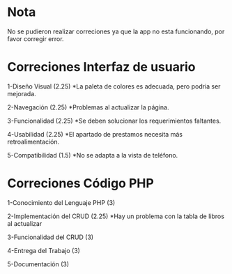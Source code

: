 # Nota
No se pudieron realizar correciones ya que la app no esta funcionando, por favor corregir error. 

# Correciones Interfaz de usuario
1-Diseño Visual (2.25) *La paleta de colores es adecuada, pero podria ser mejorada.

2-Navegación (2.25) *Problemas al actualizar la página.

3-Funcionalidad (2.25) *Se deben solucionar los requerimientos faltantes.

4-Usabilidad (2.25) *El apartado de prestamos necesita más retroalimentación.

5-Compatibilidad (1.5) *No se adapta a la vista de teléfono.

# Correciones Código PHP

1-Conocimiento del Lenguaje PHP (3)

2-Implementación del CRUD (2.25) *Hay un problema con la tabla de libros al actualizar

3-Funcionalidad del CRUD (3)

4-Entrega del Trabajo (3)

5-Documentación (3)

